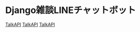 # Django雑談LINEチャットボット

[TalkAPI](https://a3rt.recruit-tech.co.jp/product/talkAPI/)
[TalkAPI](https://a3rt.recruit-tech.co.jp/product/talkAPI/)
[TalkAPI](https://a3rt.recruit-tech.co.jp/product/talkAPI/)

   
